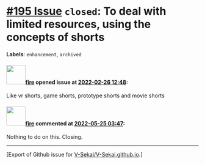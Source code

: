 # [\#195 Issue](https://github.com/V-Sekai/V-Sekai.github.io/issues/195) `closed`: To deal with limited resources, using the concepts of shorts
**Labels**: `enhancement`, `archived`


#### <img src="https://avatars.githubusercontent.com/u/32321?u=c2e06a3d2b49a467aa907e54aa259516440267cc&v=4" width="50">[fire](https://github.com/fire) opened issue at [2022-02-26 12:48](https://github.com/V-Sekai/V-Sekai.github.io/issues/195):

Like vr shorts, game shorts, prototype shorts and movie shorts 

#### <img src="https://avatars.githubusercontent.com/u/32321?u=c2e06a3d2b49a467aa907e54aa259516440267cc&v=4" width="50">[fire](https://github.com/fire) commented at [2022-05-25 03:47](https://github.com/V-Sekai/V-Sekai.github.io/issues/195#issuecomment-1136693896):

Nothing to do on this. Closing.


-------------------------------------------------------------------------------



[Export of Github issue for [V-Sekai/V-Sekai.github.io](https://github.com/V-Sekai/V-Sekai.github.io).]
